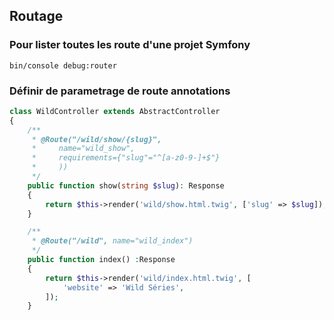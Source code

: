 ## Routage
### Pour lister toutes les route d'une projet Symfony
```shell
bin/console debug:router
```
### Définir de parametrage de route annotations
```php
class WildController extends AbstractController
{
    /**
     * @Route("/wild/show/{slug}",
     *     name="wild_show",
     *     requirements={"slug"="^[a-z0-9-]+$"}
     *     ))
     */
    public function show(string $slug): Response
    {
        return $this->render('wild/show.html.twig', ['slug' => $slug]);
    }

    /**
     * @Route("/wild", name="wild_index")
     */
    public function index() :Response
    {
        return $this->render('wild/index.html.twig', [
            'website' => 'Wild Séries',
        ]);
    }